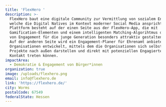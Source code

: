 ```yaml
---
title: 'FlexHero '
description: >-
  FlexHero baut eine digitale Community zur Vermittlung von sozialem Engagement,
  welche die Digital Natives im Kontext moderner Social Media anspricht. Die
  Plattform besteht auf der einen Seite aus der FlexHero-App, die mit
  Gamification-Elementen und einem intelligenten Matching-Algorihtmus das Finden
  von Engagement für die junge Generation besonders attraktiv gestalten soll.
  Auf der anderen Seite wird ein Engagement-Planer für Ehrenamt anbietende
  Organisationen entwickelt, mittels dem die Organisationen sich selbst und ihre
  Projekte nach außen darstellen und direkt mit potenziellen Engagierten in
  Kontakt treten können.
impactArea:
  - Demokratie & Engagement von Bürger*innen
organization: true
image: /uploads/flexhero.png
email: info@flexhero.de
link: 'https://flexhero.de/'
city: Worms
postalCode: 67549
federalState: Hessen
---
```


